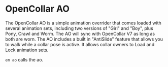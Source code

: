 # OpenCollar AO
The OpenCollar AO is a simple animation overrider that comes loaded with several animation sets, including two versions of "Girl" and "Boy", plus Pony, Crawl and Worm. The AO will sync with OpenCollar V7 as long as both are worn.  The AO includes a built in "AntiSlide" feature that allows you to walk while a collar pose is active.  It allows collar owners to Load and Lock animation sets.

`em ao` calls the ao.
